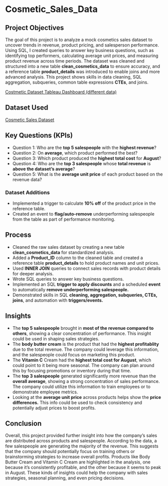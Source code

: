 # Cosmetic_Sales_Data
## Project Objectives
The goal of this project is to analyze a mock cosmetics sales dataset to uncover trends in revenue, product pricing, and salesperson performance. Using SQL, I created queries to answer key business questions, such as identifying top performers, calculating average unit prices, and measuring product revenue across time periods. The dataset was cleaned and structured into a new table **clean_cosmetics_data** to ensure accuracy, and a reference table **product_details** was introduced to enable joins and more advanced analysis. This project shows skills in data cleaning, SQL aggregation, subqueries, common table expressions **CTEs**, and joins. 

<a href="https://github.com/DigitallyDeja/Cosmetic_Sales_Datapt2">Costmetic Dataset Tableau Dashboard (different data)</a>

## Dataset Used
<a target="_blank" href="https://www.kaggle.com/datasets/atharvasoundankar/cosmetics-and-skincare-product-sales-data-2022">Cosmetic Sales Dataset</a>

## Key Questions (KPIs)
- Question 1: Who are the **top 5 salespeople** with the **highest revenue**?
- Question 2: On **average**, which product performed the best?
- Question 3: Which product produced the **highest total cost** for **August**?
- Question 4: Who are the **top 3 salespeople** whose **total revenue** is **above the dataset’s average**?
- Question 5: What is the **average unit price** of each product based on the revenue data?
  
### Dataset Additions 
- Implemented a trigger to calculate **10% off** of the product price in the reference table.
- Created an event to **flag/auto-remove** underperforming salespeople from the table as part of performance monitoring.

## Process
- Cleaned the raw sales dataset by creating a new table **clean_cosmetics_data** for standardized analysis.
- Added a **Product_ID** column to the cleaned table and created a reference table **product_details** to hold product names and unit prices.
- Used **INNER JOIN** queries to connect sales records with product details for deeper analysis.
- Wrote SQL queries to answer key business questions. 
- Implemented an SQL **trigger to apply discounts** and a scheduled **event** to automatically **remove underperforming salespeople.**
- Demonstrated skills in SQL **cleaning, aggregation, subqueries, CTEs, joins**, and automation with **triggers/events.**

## Insights
- The **top 5 salespeople** brought in **most of the revenue compared to others**, showing a clear concentration of performance. This insight could be used in shaping sales strategies.
- The **body butter cream** is the product that had the **highest profitablity** due to the total revenue. The company could leverage this information, and the salespeople could focus on marketing this product.
- The **Vitamin C** Cream had the **highest total cost for August**, which could point to it being more seasonal. The company can plan around this by focusing promotions or inventory during that time.
- The **top 3 salespeople** generated significantly more revenue than the **overall average**, showing a strong concentration of sales performance. The company could utilize this information to train employees or to demonstrate employee metrics.
- Looking at the **average unit price** across products helps show the **price differences.** This info could be used to check consistency and potentially adjust prices to boost profits.

## Conclusion
Overall, this project provided further insight into how the company’s sales are distributed across products and salespeople. According to the data, a few salespeople are generating the majority of the revenue. This suggests that the company should potentially focus on training others or brainstorming strategies to increase overall profits. Products like Body Butter Cream and Vitamin C Cream are highlighted in the analysis, one because it’s consistently profitable, and the other because it seems to peak in August. These kinds of insights could help the company with sales strategies, seasonal planning, and even pricing decisions.
